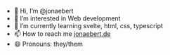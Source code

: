 - 👋 Hi, I’m @jonaebert
- 👀 I’m interested in Web development
- 🌱 I’m currently learning svelte, html, css, typescript
- 📫 How to reach me <a href="https://jonaebert.de/contact">jonaebert.de</a>
- 😄 Pronouns: they/them

<!---
jonasebert/jonasebert is a ✨ special ✨ repository because its `README.md` (this file) appears on your GitHub profile.
You can click the Preview link to take a look at your changes.
--->
